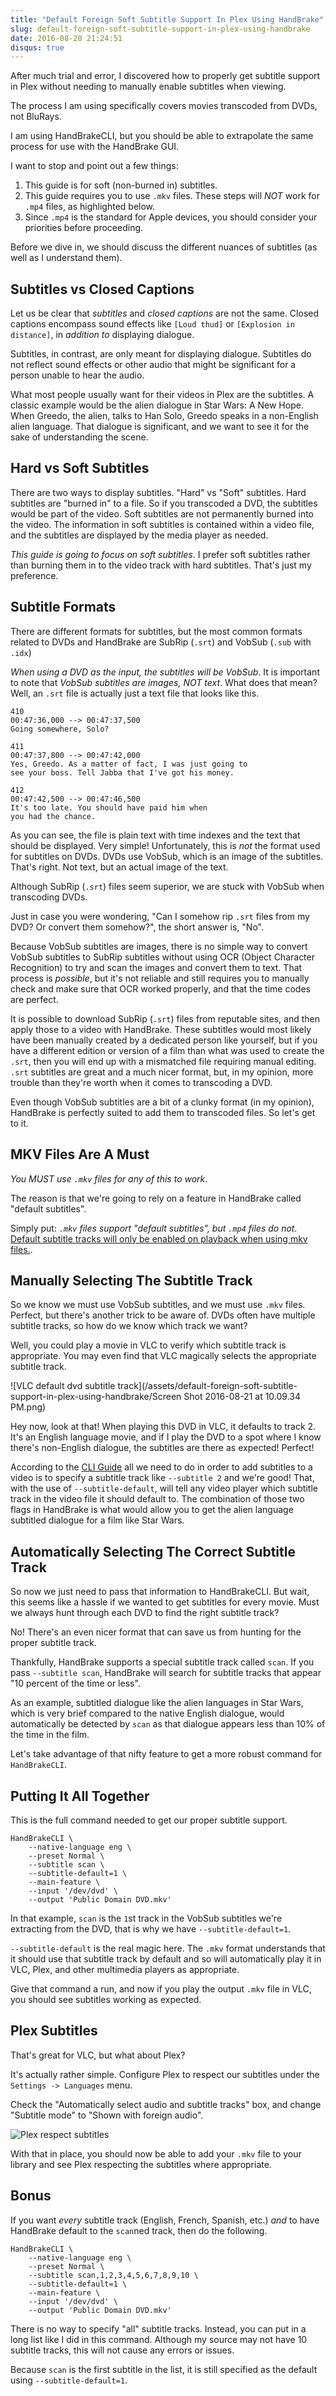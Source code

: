```yaml
---
title: "Default Foreign Soft Subtitle Support In Plex Using HandBrake"
slug: default-foreign-soft-subtitle-support-in-plex-using-handbrake
date: 2016-08-20 21:24:51
disqus: true
---
```


After much trial and error, I discovered how to properly get subtitle support in Plex without needing to manually enable subtitles when viewing.

The process I am using specifically covers movies transcoded from DVDs, not BluRays.

I am using HandBrakeCLI, but you should be able to extrapolate the same process for use with the HandBrake GUI.

I want to stop and point out a few things:

1. This guide is for soft (non-burned in) subtitles.
1. This guide requires you to use `.mkv` files. These steps will *NOT* work for `.mp4` files, as highlighted below.
1. Since `.mp4` is the standard for Apple devices, you should consider your priorities before proceeding.

<!-- more -->

Before we dive in, we should discuss the different nuances of subtitles (as well as I understand them).

## Subtitles vs Closed Captions

Let us be clear that *subtitles* and *closed captions* are not the same. Closed captions encompass sound effects like `[Loud thud]` or `[Explosion in distance]`, in _addition to_ displaying dialogue.

Subtitles, in contrast, are only meant for displaying dialogue. Subtitles do not reflect sound effects or other audio that might be significant for a person unable to hear the audio.

What most people usually want for their videos in Plex are the subtitles. A classic example would be the alien dialogue in Star Wars: A New Hope. When Greedo, the alien, talks to Han Solo, Greedo speaks in a non-English alien language. That dialogue is significant, and we want to see it for the sake of understanding the scene.

## Hard vs Soft Subtitles

There are two ways to display subtitles. "Hard" vs "Soft" subtitles. Hard subtitles are "burned in" to a file. So if you transcoded a DVD, the subtitles would be part of the video. Soft subtitles are not permanently burned into the video. The information in soft subtitles is contained within a video file, and the subtitles are displayed by the media player as needed.

*This guide is going to focus on soft subtitles*. I prefer soft subtitles rather than burning them in to the video track with hard subtitles. That's just my preference.

## Subtitle Formats

There are different formats for subtitles, but the most common formats related to DVDs and HandBrake are SubRip (`.srt`) and VobSub (`.sub` with `.idx`)

_When using a DVD as the input, the subtitles will be VobSub_. It is important to note that *VobSub subtitles are _images_, NOT text*. What does that mean? Well, an `.srt` file is actually just a text file that looks like this.

```
410
00:47:36,000 --> 00:47:37,500
Going somewhere, Solo?

411
00:47:37,800 --> 00:47:42,000
Yes, Greedo. As a matter of fact, I was just going to
see your boss. Tell Jabba that I've got his money.

412
00:47:42,500 --> 00:47:46,500
It's too late. You should have paid him when
you had the chance.
```

As you can see, the file is plain text with time indexes and the text that should be displayed. Very simple! Unfortunately, this is *not* the format used for subtitles on DVDs. DVDs use VobSub, which is an image of the subtitles. That's right. Not text, but an actual image of the text.

Although SubRip (`.srt`) files seem superior, we are stuck with VobSub when transcoding DVDs.

Just in case you were wondering, "Can I somehow rip `.srt` files from my DVD? Or convert them somehow?", the short answer is, "No".

Because VobSub subtitles are images, there is no simple way to convert VobSub subtitles to SubRip subtitles without using OCR (Object Character Recognition) to try and scan the images and convert them to text. That process is _possible_, but it's not reliable and still requires you to manually check and make sure that OCR worked properly, and that the time codes are perfect.

It is possible to download SubRip (`.srt`) files from reputable sites, and then apply those to a video with HandBrake. These subtitles would most likely have been manually created by a dedicated person like yourself, but if you have a different edition or version of a film than what was used to create the `.srt`, then you will end up with a mismatched file requiring manual editing. `.srt` subtitles are great and a much nicer format, but, in my opinion, more trouble than they're worth when it comes to transcoding a DVD.

Even though VobSub subtitles are a bit of a clunky format (in my opinion), HandBrake is perfectly suited to add them to transcoded files. So let's get to it.

## MKV Files Are A Must

_*You MUST use `.mkv` files for any of this to work*_.

The reason is that we're going to rely on a feature in HandBrake called "default subtitles".

Simply put: *`.mkv` files support "default subtitles", but `.mp4` files do not.* [Default subtitle tracks will only be enabled on playback when using mkv files.](https://trac.handbrake.fr/wiki/Subtitles).

## Manually Selecting The Subtitle Track

So we know we must use VobSub subtitles, and we must use `.mkv` files. Perfect, but there's another trick to be aware of. DVDs often have multiple subtitle tracks, so how do we know which track we want?

Well, you could play a movie in VLC to verify which subtitle track is appropriate. You may even find that VLC magically selects the appropriate subtitle track.

![VLC default dvd subtitle track](/assets/default-foreign-soft-subtitle-support-in-plex-using-handbrake/Screen Shot 2016-08-21 at 10.09.34 PM.png)

Hey now, look at that! When playing this DVD in VLC, it defaults to track 2. It's an English language movie, and if I play the DVD to a spot where I know there's non-English dialogue, the subtitles are there as expected! Perfect!

According to the [CLI Guide](https://trac.handbrake.fr/wiki/CLIGuide) all we need to do in order to add subtitles to a video is to specify a subtitle track like `--subtitle 2` and we're good! That, with the use of `--subtitle-default`, will tell any video player which subtitle track in the video file it should default to. The combination of those two flags in HandBrake is what would allow you to get the alien language subtitled dialogue for a film like Star Wars.

## Automatically Selecting The Correct Subtitle Track

So now we just need to pass that information to HandBrakeCLI. But wait, this seems like a hassle if we wanted to get subtitles for every movie. Must we always hunt through each DVD to find the right subtitle track?

No! There's an even nicer format that can save us from hunting for the proper subtitle track.

Thankfully, HandBrake supports a special subtitle track called `scan`. If you pass `--subtitle scan`, HandBrake will search for subtitle tracks that appear "10 percent of the time or less".

As an example, subtitled dialogue like the alien languages in Star Wars, which is very brief compared to the native English dialogue, would automatically be detected by `scan` as that dialogue appears less than 10% of the time in the film.

Let's take advantage of that nifty feature to get a more robust command for `HandBrakeCLI`.

## Putting It All Together

This is the full command needed to get our proper subtitle support.

```
HandBrakeCLI \
	--native-language eng \
	--preset Normal \
	--subtitle scan \
	--subtitle-default=1 \
	--main-feature \
	--input '/dev/dvd' \
	--output 'Public Domain DVD.mkv'
```

In that example, `scan` is the `1`st track in the VobSub subtitles we're extracting from the DVD, that is why we have `--subtitle-default=1`.

`--subtitle-default` is the real magic here. The `.mkv` format understands that it should use that subtitle track by default and so will automatically play it in VLC, Plex, and other multimedia players as appropriate.

Give that command a run, and now if you play the output `.mkv` file in VLC, you should see subtitles working as expected.

## Plex Subtitles

That's great for VLC, but what about Plex?

It's actually rather simple. Configure Plex to respect our subtitles under the `Settings -> Languages` menu.

Check the "Automatically select audio and subtitle tracks" box, and change "Subtitle mode" to "Shown with foreign audio".

![Plex respect subtitles](/assets/default-foreign-soft-subtitle-support-in-plex-using-handbrake/plex-respect-subtitles.png)

With that in place, you should now be able to add your `.mkv` file to your library and see Plex respecting the subtitles where appropriate.

## Bonus

If you want *every* subtitle track (English, French, Spanish, etc.) *and* to have HandBrake default to the `scan`ned track, then do the following.

```
HandBrakeCLI \
	--native-language eng \
	--preset Normal \
	--subtitle scan,1,2,3,4,5,6,7,8,9,10 \
	--subtitle-default=1 \
	--main-feature \
	--input '/dev/dvd' \
	--output 'Public Domain DVD.mkv'
```

There is no way to specify "all" subtitle tracks. Instead, you can put in a long list like I did in this command. Although my source may not have 10 subtitle tracks, this will not cause any errors or issues.

Because `scan` is the first subtitle in the list, it is still specified as the default using `--subtitle-default=1`.
